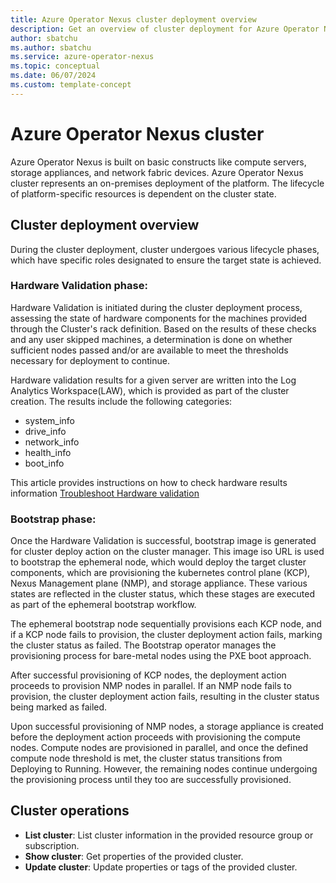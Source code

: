 ```yaml
---
title: Azure Operator Nexus cluster deployment overview
description: Get an overview of cluster deployment for Azure Operator Nexus.
author: sbatchu
ms.author: sbatchu
ms.service: azure-operator-nexus
ms.topic: conceptual
ms.date: 06/07/2024
ms.custom: template-concept
---
```


# Azure Operator Nexus cluster
Azure Operator Nexus is built on basic constructs like compute servers, storage appliances, and network fabric devices. Azure Operator Nexus cluster represents an on-premises deployment of the platform. The lifecycle of platform-specific resources is dependent on the cluster state.

## Cluster deployment overview

During the cluster deployment, cluster undergoes various lifecycle phases, which have specific roles designated to ensure the target state is achieved.

### Hardware Validation phase:

Hardware Validation is initiated during the cluster deployment process, assessing the state of hardware components for the machines provided through the Cluster's rack definition. Based on the results of these checks and any user skipped machines, a determination is done on whether sufficient nodes passed and/or are available to meet the thresholds necessary for deployment to continue.

Hardware validation results for a given server are written into the Log Analytics Workspace(LAW), which is provided as part of the cluster creation. The results include the following categories:
- system_info
- drive_info
- network_info
- health_info
- boot_info

This article provides instructions on how to check hardware results information [Troubleshoot Hardware validation](troubleshoot-hardware-validation-failure.md)

### Bootstrap phase:

Once the Hardware Validation is successful, bootstrap image is generated for cluster deploy action on the cluster manager. This image iso URL is used to bootstrap the ephemeral node, which would deploy the target cluster components, which are provisioning the kubernetes control plane (KCP), Nexus Management plane (NMP), and storage appliance. These various states are reflected in the cluster status, which these stages are executed as part of the ephemeral bootstrap workflow.

The ephemeral bootstrap node sequentially provisions each KCP node, and if a KCP node fails to provision, the cluster deployment action fails, marking the cluster status as failed. The Bootstrap operator manages the provisioning process for bare-metal nodes using the PXE boot approach.

After successful provisioning of KCP nodes, the deployment action proceeds to provision NMP nodes in parallel. If an NMP node fails to provision, the cluster deployment action fails, resulting in the cluster status being marked as failed.

Upon successful provisioning of NMP nodes, a storage appliance is created before the deployment action proceeds with provisioning the compute nodes. Compute nodes are provisioned in parallel, and once the defined compute node threshold is met, the cluster status transitions from Deploying to Running. However, the remaining nodes continue undergoing the provisioning process until they too are successfully provisioned.


## Cluster operations

- **List cluster**: List cluster information in the provided resource group or subscription.
- **Show cluster**: Get properties of the provided cluster.
- **Update cluster**: Update properties or tags of the provided cluster.
